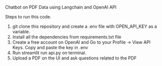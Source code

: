 Chatbot on PDF Data using Langchain and OpenAI API


Steps to run this code.

1. git clone this repository and create a .env file with OPEN_API_KEY as a variable.
2. Install all the dependencies from requirements.txt file
3. Create a free account on OpenAI and Go to your Profile -> View API Keys. Copy and paste the key in .env
4. Run streamlit run api.py on terminal.
5. Upload a PDF on the UI and ask questions related to the PDF
